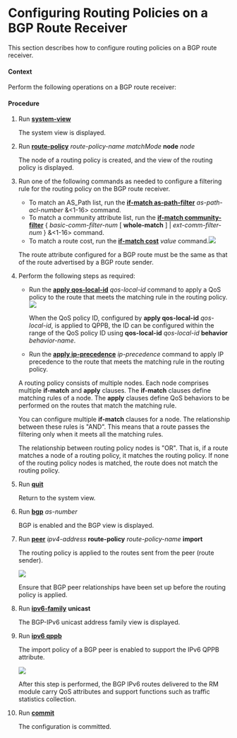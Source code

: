 Configuring Routing Policies on a BGP Route Receiver
====================================================

This section describes how to configure routing policies on a BGP route receiver.

#### Context

Perform the following operations on a BGP route receiver:


#### Procedure

1. Run [**system-view**](cmdqueryname=system-view)
   
   
   
   The system view is displayed.
2. Run [**route-policy**](cmdqueryname=route-policy) *route-policy-name* *matchMode* **node** *node*
   
   
   
   The node of a routing policy is created, and the view of the routing policy is displayed.
3. Run one of the following commands as needed to configure a filtering rule for the routing policy on the BGP route receiver.
   
   
   * To match an AS\_Path list, run the [**if-match as-path-filter**](cmdqueryname=if-match+as-path-filter) *as-path-acl-number* &<1-16> command.
   * To match a community attribute list, run the [**if-match community-filter**](cmdqueryname=if-match+community-filter) { *basic-comm-filter-num* [ **whole-match** ] | *ext-comm-filter-num* } &<1-16> command.
   * To match a route cost, run the [**if-match cost**](cmdqueryname=if-match+cost) *value* command.![](../../../../public_sys-resources/note_3.0-en-us.png) 
   
   The route attribute configured for a BGP route must be the same as that of the route advertised by a BGP route sender.
4. Perform the following steps as required:
   
   
   * Run the [**apply qos-local-id**](cmdqueryname=apply+qos-local-id) *qos-local-id* command to apply a QoS policy to the route that meets the matching rule in the routing policy.![](../../../../public_sys-resources/note_3.0-en-us.png) 
     
     When the QoS policy ID, configured by **apply qos-local-id** *qos-local-id*, is applied to QPPB, the ID can be configured within the range of the QoS policy ID using **qos-local-id** *qos-local-id* **behavior** *behavior-name*.
   * Run the [**apply ip-precedence**](cmdqueryname=apply+ip-precedence) *ip-precedence* command to apply IP precedence to the route that meets the matching rule in the routing policy.
   
   A routing policy consists of multiple nodes. Each node comprises multiple **if-match** and **apply** clauses. The **if-match** clauses define matching rules of a node. The **apply** clauses define QoS behaviors to be performed on the routes that match the matching rule.
   
   You can configure multiple **if-match** clauses for a node. The relationship between these rules is "AND". This means that a route passes the filtering only when it meets all the matching rules.
   
   The relationship between routing policy nodes is "OR". That is, if a route matches a node of a routing policy, it matches the routing policy. If none of the routing policy nodes is matched, the route does not match the routing policy.
5. Run [**quit**](cmdqueryname=quit)
   
   
   
   Return to the system view.
6. Run [**bgp**](cmdqueryname=bgp) *as-number*
   
   
   
   BGP is enabled and the BGP view is displayed.
7. Run [**peer**](cmdqueryname=peer) *ipv4-address* **route-policy** *route-policy-name* **import**
   
   
   
   The routing policy is applied to the routes sent from the peer (route sender).
   
   
   
   ![](../../../../public_sys-resources/note_3.0-en-us.png) 
   
   Ensure that BGP peer relationships have been set up before the routing policy is applied.
8. Run [**ipv6-family**](cmdqueryname=ipv6-family) **unicast**
   
   
   
   The BGP-IPv6 unicast address family view is displayed.
9. Run [**ipv6 qppb**](cmdqueryname=ipv6+qppb)
   
   
   
   The import policy of a BGP peer is enabled to support the IPv6 QPPB attribute.
   
   
   
   ![](../../../../public_sys-resources/note_3.0-en-us.png) 
   
   After this step is performed, the BGP IPv6 routes delivered to the RM module carry QoS attributes and support functions such as traffic statistics collection.
10. Run [**commit**](cmdqueryname=commit)
    
    
    
    The configuration is committed.
